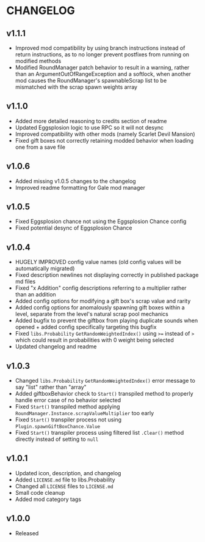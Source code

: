 # CHANGELOG  
  
## v1.1.1  
  
- Improved mod compatibility by using branch instructions instead of return instructions, as to no longer prevent postfixes from running on modified methods  
- Modified RoundManager patch behavior to result in a warning, rather than an ArgumentOutOfRangeException and a softlock, when another mod causes the RoundManager's spawnableScrap list to be mismatched with the scrap spawn weights array
  
## v1.1.0  
  
- Added more detailed reasoning to credits section of readme  
- Updated Eggsplosion logic to use RPC so it will not desync  
- Improved compatibility with other mods (namely Scarlet Devil Mansion)  
- Fixed gift boxes not correctly retaining modded behavior when loading one from a save file  
  
## v1.0.6  
  
- Added missing v1.0.5 changes to the changelog  
- Improved readme formatting for Gale mod manager  
  
## v1.0.5  
  
- Fixed Eggsplosion chance not using the Eggsplosion Chance config  
- Fixed potential desync of Eggsplosion Chance  
  
## v1.0.4  
  
- HUGELY IMPROVED config value names (old config values will be automatically migrated)  
- Fixed description newlines not displaying correctly in published package md files  
- Fixed "x Addition" config descriptions referring to a multiplier rather than an addition  
- Added config options for modifying a gift box's scrap value and rarity  
- Added config options for anomalously spawning gift boxes within a level, separate from the level's natural scrap pool mechanics  
- Added bugfix to prevent the giftbox from playing duplicate sounds when opened + added config specifically targeting this bugfix  
- Fixed `libs.Probability` `GetRandomWeightedIndex()` using `>=` instead of `>` which could result in probabilities with 0 weight being selected  
- Updated changelog and readme  
  
## v1.0.3  
  
- Changed `libs.Probability` `GetRandomWeightedIndex()` error message to say "list" rather than "array"  
- Added giftboxBehavior check to `Start()` transpiled method to properly handle error case of no behavior selected  
- Fixed `Start()` transpiled method applying `RoundManager.Instance.scrapValueMultiplier` too early  
- Fixed `Start()` transpiler process not using `Plugin.spawnGiftBoxChance.Value`  
- Fixed `Start()` transpiler process using filtered list `.Clear()` method directly instead of setting to `null`  
  
## v1.0.1  
  
- Updated icon, description, and changelog  
- Added `LICENSE.md` file to libs.Probability  
- Changed all `LICENSE` files to `LICENSE.md`  
- Small code cleanup  
- Added mod category tags  
  
## v1.0.0  
  
- Released  
  